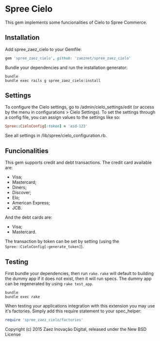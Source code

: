 Spree Cielo
==============

This gem implements some funcionalities of Cielo to Spree Commerce.

Installation
------------

Add spree_zaez_cielo to your Gemfile:

```ruby
gem 'spree_zaez_cielo', github: 'zaeznet/spree_zaez_cielo'
```

Bundle your dependencies and run the installation generator:

```shell
bundle
bundle exec rails g spree_zaez_cielo:install
```

Settings
-------

To configure the Cielo settings, go to /admin/cielo_settings/edit (or access by the menu in configurations > Cielo Settings).
To set the settings through a config file, you can assign values to the settings like so:

```ruby
Spree::CieloConfig[:token] = 'asd-123'
```

See all settings in /lib/spree/cielo_configuration.rb.

Funcionalities
-------

This gem supports credit and debt transactions. The credit card available are:

* Visa;
* Mastercard;
* Diners;
* Discover;
* Elo;
* American Express;
* JCB.

And the debt cards are:

* Visa;
* Mastercard.

The transaction by token can be set by setting (using the `Spree::CieloConfig[:generate_token]`).

Testing
-------

First bundle your dependencies, then run `rake`. `rake` will default to building the dummy app if it does not exist, then it will run specs. The dummy app can be regenerated by using `rake test_app`.

```shell
bundle
bundle exec rake
```

When testing your applications integration with this extension you may use it's factories.
Simply add this require statement to your spec_helper:

```ruby
require 'spree_zaez_cielo/factories'
```

Copyright (c) 2015 Zaez Inovação Digital, released under the New BSD License
